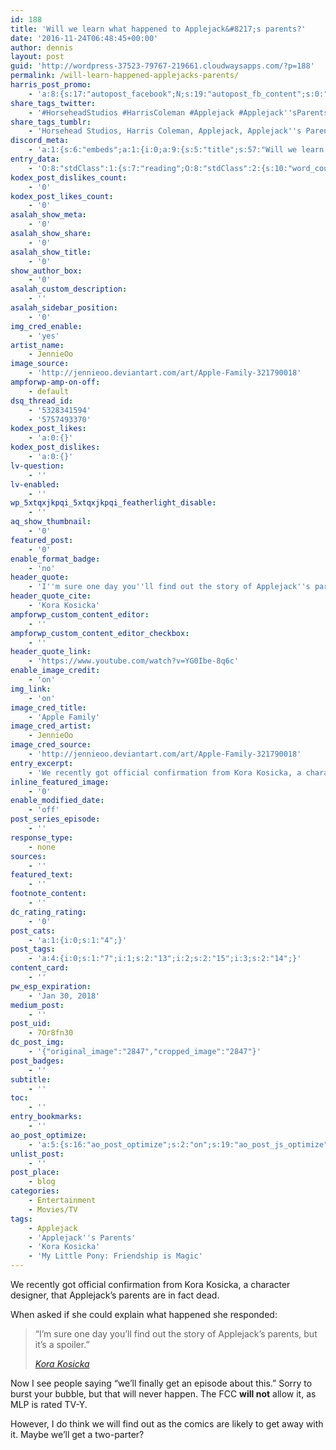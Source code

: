 ```yaml
---
id: 188
title: 'Will we learn what happened to Applejack&#8217;s parents?'
date: '2016-11-24T06:48:45+00:00'
author: dennis
layout: post
guid: 'http://wordpress-37523-79767-219661.cloudwaysapps.com/?p=188'
permalink: /will-learn-happened-applejacks-parents/
harris_post_promo:
    - 'a:8:{s:17:"autopost_facebook";N;s:19:"autopost_fb_content";s:0:"";s:16:"autopost_twitter";N;s:19:"autopost_tw_content";s:0:"";s:15:"autopost_tumblr";N;s:19:"autopost_tu_content";s:0:"";s:16:"autopost_discord";N;s:19:"autopost_di_content";s:0:"";}'
share_tags_twitter:
    - '#HorseheadStudios #HarrisColeman #Applejack #Applejack''sParents #KoraKosicka #MyLittlePony:FriendshipisMagic'
share_tags_tumblr:
    - 'Horsehead Studios, Harris Coleman, Applejack, Applejack''s Parents, Kora Kosicka, My Little Pony: Friendship is Magic'
discord_meta:
    - 'a:1:{s:6:"embeds";a:1:{i:0;a:9:{s:5:"title";s:57:"Will we learn what happened to Applejack&#8217;s parents?";s:4:"type";s:4:"rich";s:5:"color";i:0;s:11:"description";s:636:"[nl]We recently got official confirmation from Kora Kosicka, a character designer, that Applejack''s parents are in fact dead.[nl][nl][nl][nl][nl][nl]**Topics:** [#Entertainment](https://wolfheartstudios-022022.local/topic/entertainment/) [#Movies/TV](https://wolfheartstudios-022022.local/topic/entertainment/movies-tv/) [#Applejack](https://wolfheartstudios-022022.local/tag/applejack/) [#Applejack''s Parents](https://wolfheartstudios-022022.local/tag/applejacks-parents/) [#Kora Kosicka](https://wolfheartstudios-022022.local/tag/kora-kosicka/) [#My Little Pony: Friendship is Magic](https://wolfheartstudios-022022.local/tag/mlpfim/)";s:3:"url";s:25:"https://wolfhe.art/hJaIyu";s:9:"timestamp";s:25:"2016-11-24T06:48:45-06:00";s:6:"footer";a:2:{s:4:"text";s:17:"Wolfheart Studios";s:8:"icon_url";s:39:"https://cdn.horsehead.tv/32x32/logo.png";}s:6:"author";a:2:{s:4:"name";s:25:"Dennis Abernathy Harrison";s:8:"icon_url";s:81:"https://secure.gravatar.com/avatar/46bd34a2a271159557a75f870d29d02d?s=32&d=mm&r=g";}s:5:"image";a:1:{s:3:"url";s:74:"https://wolfheartstudios-022022.local/wp-includes/images/media/default.png";}}}}'
entry_data:
    - 'O:8:"stdClass":1:{s:7:"reading";O:8:"stdClass":2:{s:10:"word_count";i:103;s:12:"reading_time";i:0;}}'
kodex_post_dislikes_count:
    - '0'
kodex_post_likes_count:
    - '0'
asalah_show_meta:
    - '0'
asalah_show_share:
    - '0'
asalah_show_title:
    - '0'
show_author_box:
    - '0'
asalah_custom_description:
    - ''
asalah_sidebar_position:
    - '0'
img_cred_enable:
    - 'yes'
artist_name:
    - JennieOo
image_source:
    - 'http://jennieoo.deviantart.com/art/Apple-Family-321790018'
ampforwp-amp-on-off:
    - default
dsq_thread_id:
    - '5328341594'
    - '5757493370'
kodex_post_likes:
    - 'a:0:{}'
kodex_post_dislikes:
    - 'a:0:{}'
lv-question:
    - ''
lv-enabled:
    - ''
wp_5xtqxjkpqi_5xtqxjkpqi_featherlight_disable:
    - ''
aq_show_thumbnail:
    - '0'
featured_post:
    - '0'
enable_format_badge:
    - 'no'
header_quote:
    - 'I''m sure one day you''ll find out the story of Applejack''s parents, but it''s a spoiler.'
header_quote_cite:
    - 'Kora Kosicka'
ampforwp_custom_content_editor:
    - ''
ampforwp_custom_content_editor_checkbox:
    - ''
header_quote_link:
    - 'https://www.youtube.com/watch?v=YG0Ibe-8q6c'
enable_image_credit:
    - 'on'
img_link:
    - 'on'
image_cred_title:
    - 'Apple Family'
image_cred_artist:
    - JennieOo
image_cred_source:
    - 'http://jennieoo.deviantart.com/art/Apple-Family-321790018'
entry_excerpt:
    - 'We recently got official confirmation from Kora Kosicka, a character designer, that Applejack''s parents are in fact dead.'
inline_featured_image:
    - '0'
enable_modified_date:
    - 'off'
post_series_episode:
    - ''
response_type:
    - none
sources:
    - ''
featured_text:
    - ''
footnote_content:
    - ''
dc_rating_rating:
    - '0'
post_cats:
    - 'a:1:{i:0;s:1:"4";}'
post_tags:
    - 'a:4:{i:0;s:1:"7";i:1;s:2:"13";i:2;s:2:"15";i:3;s:2:"14";}'
content_card:
    - ''
pw_esp_expiration:
    - 'Jan 30, 2018'
medium_post:
    - ''
post_uid:
    - 7Or8fn30
dc_post_img:
    - '{"original_image":"2847","cropped_image":"2847"}'
post_badges:
    - ''
subtitle:
    - ''
toc:
    - ''
entry_bookmarks:
    - ''
ao_post_optimize:
    - 'a:5:{s:16:"ao_post_optimize";s:2:"on";s:19:"ao_post_js_optimize";s:2:"on";s:20:"ao_post_css_optimize";s:2:"on";s:12:"ao_post_ccss";s:2:"on";s:16:"ao_post_lazyload";s:2:"on";}'
unlist_post:
    - ''
post_place:
    - blog
categories:
    - Entertainment
    - Movies/TV
tags:
    - Applejack
    - 'Applejack''s Parents'
    - 'Kora Kosicka'
    - 'My Little Pony: Friendship is Magic'
---
```


We recently got official confirmation from Kora Kosicka, a character designer, that Applejack’s parents are in fact dead.

When asked if she could explain what happened she responded:

> “I’m sure one day you’ll find out the story of Applejack’s parents, but it’s a spoiler.”
> 
> <cite>[Kora Kosicka](https://www.youtube.com/watch?v=YG0Ibe-8q6c)</cite>

Now I see people saying “we’ll finally get an episode about this.” Sorry to burst your bubble, but that will never happen. The FCC **will not** allow it, as MLP is rated TV-Y.

However, I do think we will find out as the comics are likely to get away with it. Maybe we’ll get a two-parter?